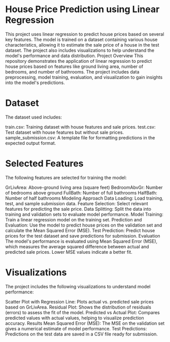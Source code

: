 # House Price Prediction using Linear Regression
This project uses linear regression to predict house prices based on several key features. The model is trained on a dataset containing various house characteristics, allowing it to estimate the sale price of a house in the test dataset. The project also includes visualizations to help understand the model's performance and data distribution.
Project Overview
This repository demonstrates the application of linear regression to predict house prices based on features like ground living area, number of bedrooms, and number of bathrooms. The project includes data preprocessing, model training, evaluation, and visualization to gain insights into the model's predictions.

# Dataset
The dataset used includes:

train.csv: Training dataset with house features and sale prices.
test.csv: Test dataset with house features but without sale prices.
sample_submission.csv: A template file for formatting predictions in the expected output format.

# Selected Features
The following features are selected for training the model:

GrLivArea: Above-ground living area (square feet)
BedroomAbvGr: Number of bedrooms above ground
FullBath: Number of full bathrooms
HalfBath: Number of half bathrooms
Modeling Approach
Data Loading: Load training, test, and sample submission data.
Feature Selection: Select relevant features for predicting the sale price.
Data Splitting: Split the data into training and validation sets to evaluate model performance.
Model Training: Train a linear regression model on the training set.
Prediction and Evaluation: Use the model to predict house prices on the validation set and calculate the Mean Squared Error (MSE).
Test Prediction: Predict house prices for the test dataset and save predictions for submission.
Evaluation
The model's performance is evaluated using Mean Squared Error (MSE), which measures the average squared difference between actual and predicted sale prices. Lower MSE values indicate a better fit.

# Visualizations
The project includes the following visualizations to understand model performance:

Scatter Plot with Regression Line: Plots actual vs. predicted sale prices based on GrLivArea.
Residual Plot: Shows the distribution of residuals (errors) to assess the fit of the model.
Predicted vs Actual Plot: Compares predicted values with actual values, helping to visualize prediction accuracy.
Results
Mean Squared Error (MSE): The MSE on the validation set gives a numerical estimate of model performance.
Test Predictions: Predictions on the test data are saved in a CSV file ready for submission.
